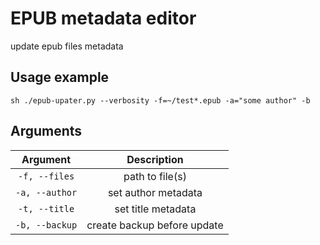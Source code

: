 # EPUB metadata editor
update epub files metadata

## Usage example 

``sh
./epub-upater.py --verbosity
    -f=~/test*.epub
    -a="some author"
    -b
``

## Arguments

|    Argument    | Description                 |
|:--------------:|:---------------------------:|
| `-f, --files`  | path to file(s)             |
| `-a, --author` | set author metadata         |
| `-t, --title`  | set title metadata          |
| `-b, --backup` | create backup before update |
